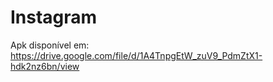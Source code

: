 # Instagram
 
Apk disponível em: https://drive.google.com/file/d/1A4TnpgEtW_zuV9_PdmZtX1-hdk2nz6bn/view
